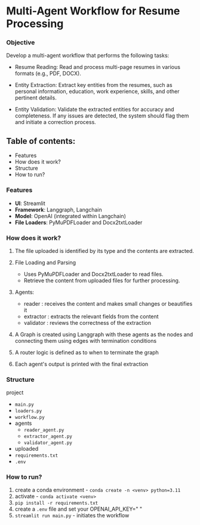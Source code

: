 # Multi-Agent Workflow for Resume Processing
### Objective

Develop a multi-agent workflow that performs the following tasks:

- Resume Reading: Read and process multi-page resumes in various formats (e.g., PDF, DOCX).

- Entity Extraction: Extract key entities from the resumes, such as personal information, education, work experience, skills, and other pertinent details.

- Entity Validation: Validate the extracted entities for accuracy and completeness. If any issues are detected, the system should flag them and initiate a correction process.


## Table of contents:
- Features
- How does it work?
- Structure
- How to run?

### Features
- **UI**: Streamlit
- **Framework**: Langgraph, Langchain
- **Model**: OpenAI (integrated within Langchain)
- **File Loaders**: PyMuPDFLoader and Docx2txtLoader

### How does it work?
1. The file uploaded is identified by its type and the contents are extracted.

2. File Loading and Parsing
    - Uses PyMuPDFLoader and Docx2txtLoader to read files.
    - Retrieve the content from uploaded files for further processing.

3. Agents:
   - reader : receives the content and makes small changes or beautifies it
   - extractor : extracts the relevant fields from the content
   - validator : reviews the correctness of the extraction

4. A Graph is created using Langgraph with these agents as the nodes and connecting them using edges with termination conditions

5. A router logic is defined as to when to terminate the graph

6. Each agent's output is printed with the final extraction
   

### Structure
project
- `main.py`
- `loaders.py`
- `workflow.py`
- agents
    - `reader_agent.py`
    - `extractor_agent.py`
    - `validator_agent.py`
- uploaded
- `requirements.txt`
- `.env`

### How to run?
1. create a conda environment - `conda create -n <venv> python=3.11`
2. activate - `conda activate <venv>`
3. `pip install -r requirements.txt`
4. create a `.env` file and set your OPENAI_API_KEY=" "
5. `streamlit run main.py` - initiates the workflow
